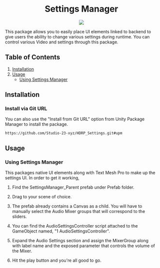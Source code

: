 <h1 align="center">Settings Manager</h1>
<p align="center">
<a href="https://openupm.com/packages/com.studio23.ss2.settingsmanager/"><img src="https://img.shields.io/npm/v/com.studio23.ss2.settingsmanager?label=openupm&amp;registry_uri=https://package.openupm.com" /></a>
</p>

This package allows you to easily place UI elements linked to backend to give users the ability to change various settings during runtime. You can control various Video and settings through this package.

## Table of Contents

1. [Installation](#installation)
2. [Usage](#usage)
   - [Using Settings Manager](#Using-Settings-Manager)

## Installation

### Install via Git URL

You can also use the "Install from Git URL" option from Unity Package Manager to install the package.
```
https://github.com/Studio-23-xyz/HDRP_Settings.git#upm
```

## Usage

### Using Settings Manager

This packages native UI elements along with Text Mesh Pro to make up the settings UI. In order to get it working,

1. Find the SettingsManager_Parent prefab under Prefab folder. 

2. Drag to your scene of choice.

3. The prefab already contains a Canvas as a child. You will have to manually select the Audio Mixer groups that will correspond to the sliders.

4. You can find the AudioSettingsController script attached to the GameObject named, "1 AudioSettingsController". 

5. Expand the Audio Settings section and assign the MixerGroup along with label name and the exposed parameter that controls the volume of the Mixer.

6. Hit the play button and you're all good to go. 